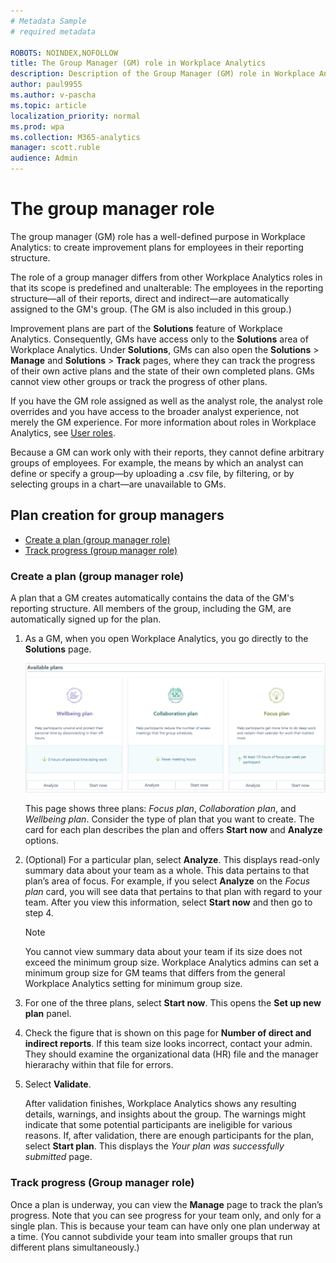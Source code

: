 ```yaml
---
# Metadata Sample
# required metadata

ROBOTS: NOINDEX,NOFOLLOW
title: The Group Manager (GM) role in Workplace Analytics 
description: Description of the Group Manager (GM) role in Workplace Analytics 
author: paul9955
ms.author: v-pascha
ms.topic: article
localization_priority: normal 
ms.prod: wpa
ms.collection: M365-analytics
manager: scott.ruble
audience: Admin
---
```


# The group manager role

The group manager (GM) role has a well-defined purpose in Workplace Analytics: to create improvement plans for employees in their reporting structure. 

The role of a group manager differs from other Workplace Analytics roles in that its scope is predefined and unalterable: The employees in the reporting structure&mdash;all of their reports, direct and indirect&mdash;are automatically assigned to the GM's group. (The GM is also included in this group.)

Improvement plans are part of the **Solutions** feature of Workplace Analytics. Consequently, GMs have access only to the **Solutions** area of Workplace Analytics. Under **Solutions**, GMs can also open the **Solutions** &gt; **Manage** and **Solutions** &gt; **Track** pages, where they can track the progress of their own active plans and the state of their own completed plans. GMs cannot view other groups or track the progress of other plans. 

If you have the GM role assigned as well as the analyst role, the analyst role overrides and you have access to the broader analyst experience, not merely the GM experience. For more information about roles in Workplace Analytics, see [User roles](../use/user-roles.md).

Because a GM can work only with their reports, they cannot define arbitrary groups of employees. For example, the means by which an analyst can define or specify a group&mdash;by uploading a .csv file, by filtering, or by selecting groups in a chart&mdash;are unavailable to GMs.
 
## Plan creation for group managers

* [Create a plan (group manager role)](#create-a-plan-group-manager-role)
* [Track progress (group manager role)](#track-progress-group-manager-role)

### Create a plan (group manager role)

A plan that a GM creates automatically contains the data of the GM's reporting structure. All members of the group, including the GM, are automatically signed up for the plan. 

1. As a GM, when you open Workplace Analytics, you go directly to the **Solutions** page.

   ![Pick a plan](../images/wpa/tutorials/pick-a-plan.png)
     
   This page shows three plans: _Focus plan_, _Collaboration plan_, and _Wellbeing plan_. Consider the type of plan that you want to create. The card for each plan describes the plan and offers **Start now** and **Analyze** options. 

2. (Optional) For a particular plan, select **Analyze**. This displays read-only summary data about your team as a whole. This data pertains to that plan’s area of focus. For example, if you select **Analyze** on the _Focus plan_ card, you will see data that pertains to that plan with regard to your team. After you view this information, select **Start now** and then go to step 4.

    > [!Note]  
    > You cannot view summary data about your team if its size does not exceed the minimum group size. Workplace Analytics admins can set a minimum group size for GM teams that differs from the general Workplace Analytics setting for minimum group size. 

3. For one of the three plans, select **Start now**. This opens the **Set up new plan** panel.

<!--
    ![Group manager -- set up new plan](../../images/wpa/tutorials/gm-set-up-new-plan.png) 
-->

4. Check the figure that is shown on this page for **Number of direct and indirect reports**. If this team size looks incorrect, contact your admin. They should examine the organizational data (HR) file and the manager hierarachy within that file for errors.

5. Select **Validate**. 
  
    After validation finishes, Workplace Analytics shows any resulting details, warnings, and insights about the group. The warnings might indicate that some potential participants are ineligible for various reasons. If, after validation, there are enough participants for the plan, select **Start plan**. This displays the _Your plan was successfully submitted_ page.
 
<!--   
    ![Group manager -- set up new plan](../images/wpa/tutorials/gm-set-up-new-plan-2.png) 
--> 

### Track progress (Group manager role)

Once a plan is underway, you can view the **Manage** page to track the plan’s progress. Note that you can see progress for your team only, and only for a single plan. This is because your team can have only one plan underway at a time. (You cannot subdivide your team into smaller groups that run different plans simultaneously.)

